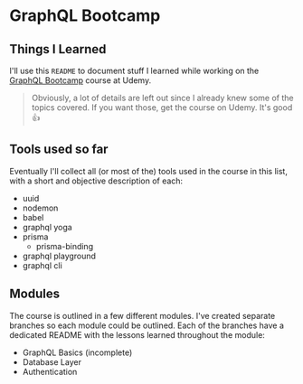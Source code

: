 # GraphQL Bootcamp

## Things I Learned

I'll use this `README` to document stuff I learned while working on the [GraphQL Bootcamp](https://www.udemy.com/graphql-bootcamp) course at Udemy.

> Obviously, a lot of details are left out since I already knew some of the topics covered. If you want those, get the course on Udemy. It's good 👍

## Tools used so far

Eventually I'll collect all (or most of the) tools used in the course in this list, with a short and objective description of each:

- uuid
- nodemon
- babel
- graphql yoga
- prisma
  - prisma-binding
- graphql playground
- graphql cli

## Modules

The course is outlined in a few different modules. I've created separate branches so each module could be outlined. Each of the branches have a dedicated README with the lessons learned throughout the module:

- GraphQL Basics (incomplete)
- Database Layer
- Authentication
